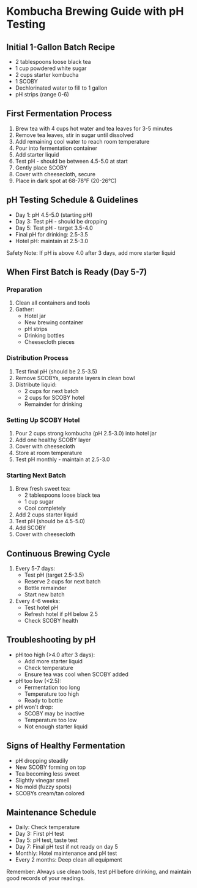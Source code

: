 # Kombucha Brewing Guide with pH Testing

## Initial 1-Gallon Batch Recipe

- 2 tablespoons loose black tea
- 1 cup powdered white sugar
- 2 cups starter kombucha
- 1 SCOBY
- Dechlorinated water to fill to 1 gallon
- pH strips (range 0-6)

## First Fermentation Process

1. Brew tea with 4 cups hot water and tea leaves for 3-5 minutes
2. Remove tea leaves, stir in sugar until dissolved
3. Add remaining cool water to reach room temperature
4. Pour into fermentation container
5. Add starter liquid
6. Test pH - should be between 4.5-5.0 at start
7. Gently place SCOBY
8. Cover with cheesecloth, secure
9. Place in dark spot at 68-78°F (20-26°C)

## pH Testing Schedule & Guidelines

- Day 1: pH 4.5-5.0 (starting pH)
- Day 3: Test pH - should be dropping
- Day 5: Test pH - target 3.5-4.0
- Final pH for drinking: 2.5-3.5
- Hotel pH: maintain at 2.5-3.0

Safety Note: If pH is above 4.0 after 3 days, add more starter liquid

## When First Batch is Ready (Day 5-7)

### Preparation

1. Clean all containers and tools
2. Gather:
    - Hotel jar
    - New brewing container
    - pH strips
    - Drinking bottles
    - Cheesecloth pieces

### Distribution Process

1. Test final pH (should be 2.5-3.5)
2. Remove SCOBYs, separate layers in clean bowl
3. Distribute liquid:
    - 2 cups for next batch
    - 2 cups for SCOBY hotel
    - Remainder for drinking

### Setting Up SCOBY Hotel

1. Pour 2 cups strong kombucha (pH 2.5-3.0) into hotel jar
2. Add one healthy SCOBY layer
3. Cover with cheesecloth
4. Store at room temperature
5. Test pH monthly - maintain at 2.5-3.0

### Starting Next Batch

1. Brew fresh sweet tea:
    - 2 tablespoons loose black tea
    - 1 cup sugar
    - Cool completely
2. Add 2 cups starter liquid
3. Test pH (should be 4.5-5.0)
4. Add SCOBY
5. Cover with cheesecloth

## Continuous Brewing Cycle

1. Every 5-7 days:
    - Test pH (target 2.5-3.5)
    - Reserve 2 cups for next batch
    - Bottle remainder
    - Start new batch
2. Every 4-6 weeks:
    - Test hotel pH
    - Refresh hotel if pH below 2.5
    - Check SCOBY health

## Troubleshooting by pH

- pH too high (>4.0 after 3 days):
    * Add more starter liquid
    * Check temperature
    * Ensure tea was cool when SCOBY added
- pH too low (<2.5):
    * Fermentation too long
    * Temperature too high
    * Ready to bottle
- pH won't drop:
    * SCOBY may be inactive
    * Temperature too low
    * Not enough starter liquid

## Signs of Healthy Fermentation

- pH dropping steadily
- New SCOBY forming on top
- Tea becoming less sweet
- Slightly vinegar smell
- No mold (fuzzy spots)
- SCOBYs cream/tan colored

## Maintenance Schedule

- Daily: Check temperature
- Day 3: First pH test
- Day 5: pH test, taste test
- Day 7: Final pH test if not ready on day 5
- Monthly: Hotel maintenance and pH test
- Every 2 months: Deep clean all equipment

Remember: Always use clean tools, test pH before drinking, and maintain good records of your readings.
